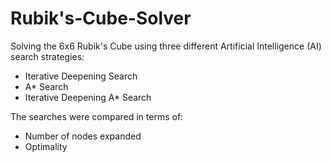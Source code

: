 # Rubik's-Cube-Solver

Solving the 6x6 Rubik's Cube using three different Artificial Intelligence (AI) search strategies:

* Iterative Deepening Search
* A* Search
* Iterative Deepening A* Search

The searches were compared in terms of:

* Number of nodes expanded
* Optimality

